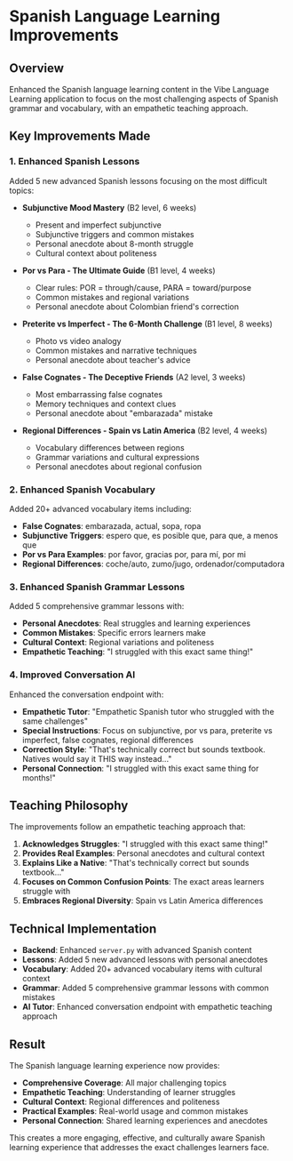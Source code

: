 # Spanish Language Learning Improvements

## Overview
Enhanced the Spanish language learning content in the Vibe Language Learning application to focus on the most challenging aspects of Spanish grammar and vocabulary, with an empathetic teaching approach.

## Key Improvements Made

### 1. Enhanced Spanish Lessons
Added 5 new advanced Spanish lessons focusing on the most difficult topics:

- **Subjunctive Mood Mastery** (B2 level, 6 weeks)
  - Present and imperfect subjunctive
  - Subjunctive triggers and common mistakes
  - Personal anecdote about 8-month struggle
  - Cultural context about politeness

- **Por vs Para - The Ultimate Guide** (B1 level, 4 weeks)
  - Clear rules: POR = through/cause, PARA = toward/purpose
  - Common mistakes and regional variations
  - Personal anecdote about Colombian friend's correction

- **Preterite vs Imperfect - The 6-Month Challenge** (B1 level, 8 weeks)
  - Photo vs video analogy
  - Common mistakes and narrative techniques
  - Personal anecdote about teacher's advice

- **False Cognates - The Deceptive Friends** (A2 level, 3 weeks)
  - Most embarrassing false cognates
  - Memory techniques and context clues
  - Personal anecdote about "embarazada" mistake

- **Regional Differences - Spain vs Latin America** (B2 level, 4 weeks)
  - Vocabulary differences between regions
  - Grammar variations and cultural expressions
  - Personal anecdotes about regional confusion

### 2. Enhanced Spanish Vocabulary
Added 20+ advanced vocabulary items including:

- **False Cognates**: embarazada, actual, sopa, ropa
- **Subjunctive Triggers**: espero que, es posible que, para que, a menos que
- **Por vs Para Examples**: por favor, gracias por, para mí, por mi
- **Regional Differences**: coche/auto, zumo/jugo, ordenador/computadora

### 3. Enhanced Spanish Grammar Lessons
Added 5 comprehensive grammar lessons with:

- **Personal Anecdotes**: Real struggles and learning experiences
- **Common Mistakes**: Specific errors learners make
- **Cultural Context**: Regional variations and politeness
- **Empathetic Teaching**: "I struggled with this exact same thing!"

### 4. Improved Conversation AI
Enhanced the conversation endpoint with:

- **Empathetic Tutor**: "Empathetic Spanish tutor who struggled with the same challenges"
- **Special Instructions**: Focus on subjunctive, por vs para, preterite vs imperfect, false cognates, regional differences
- **Correction Style**: "That's technically correct but sounds textbook. Natives would say it THIS way instead..."
- **Personal Connection**: "I struggled with this exact same thing for months!"

## Teaching Philosophy

The improvements follow an empathetic teaching approach that:

1. **Acknowledges Struggles**: "I struggled with this exact same thing!"
2. **Provides Real Examples**: Personal anecdotes and cultural context
3. **Explains Like a Native**: "That's technically correct but sounds textbook..."
4. **Focuses on Common Confusion Points**: The exact areas learners struggle with
5. **Embraces Regional Diversity**: Spain vs Latin America differences

## Technical Implementation

- **Backend**: Enhanced `server.py` with advanced Spanish content
- **Lessons**: Added 5 new advanced lessons with personal anecdotes
- **Vocabulary**: Added 20+ advanced vocabulary items with cultural context
- **Grammar**: Added 5 comprehensive grammar lessons with common mistakes
- **AI Tutor**: Enhanced conversation endpoint with empathetic teaching approach

## Result

The Spanish language learning experience now provides:
- **Comprehensive Coverage**: All major challenging topics
- **Empathetic Teaching**: Understanding of learner struggles
- **Cultural Context**: Regional differences and politeness
- **Practical Examples**: Real-world usage and common mistakes
- **Personal Connection**: Shared learning experiences and anecdotes

This creates a more engaging, effective, and culturally aware Spanish learning experience that addresses the exact challenges learners face.
